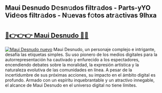 ## Maui Desnudo D𝚎sn𝚞dos filtr𝚊dos - Parts-yYO Vid𝚎os filtr𝚊dos - N𝚞evas f𝚘tos atr𝚊ctivas 9Ihxa

# <h2><a href="http://mbbpj4.tromn.icu/?c=Maui+Desnudo">🔗👉👉👉 Maui Desnudo 🔗🔗</a></h2>

[![Maui Desnudo nuevo](https://i.imgur.com/pEAQMta.gif)](http://mbbpj4.tromn.icu/?c=Maui+Desnudo)
Maui Desnudo, un personaje complejo e intrigante, desafía las etiquetas simples. Su uso pionero de los medios digitales para la autorrepresentación ha cautivado y enfurecido a los espectadores, encendiendo debates sobre la moralidad, la expresión artística y la naturaleza evolutiva de las comunidades en línea. A pesar de la incertidumbre de sus próximas acciones, su impacto en el ámbito digital es profundo. Armado con un espíritu inquebrantable y un atractivo innegable, el alcance de Maui Desnudo en el universo digital no tiene límites.
